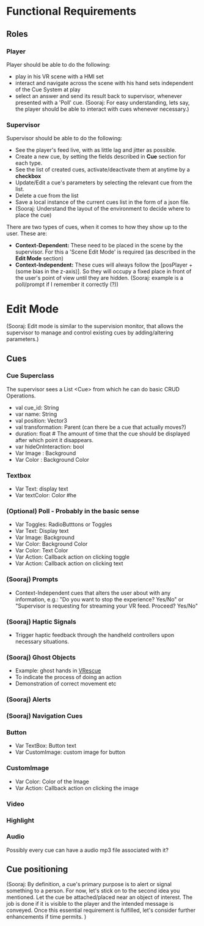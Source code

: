 # Functional Requirements

## Roles

### Player

Player should be able to do the following:

- play in his VR scene with a HMI set
- interact and navigate across the scene with his hand sets independent of the Cue System at play
- select an answer and send its result back to supervisor, whenever presented with a 'Poll' cue. (Sooraj: For easy understanding, lets say, the player should be able to interact with cues whenever necessary.)

### Supervisor

Supervisor should be able to do the following:

- See the player's feed live, with as little lag and jitter as possible.
- Create a new cue, by setting the fields described in **Cue** section for each type.
- See the list of created cues, activate/deactivate them at anytime by a **checkbox**
- Update/Edit a cue's parameters by selecting the relevant cue from the list.
- Delete a cue from the list
- Save a local instance of the current cues list in the form of a json file.
- (Sooraj: Understand the layout of the environment to decide where to place the cue)

There are two types of cues, when it comes to how they show up to the user. These are:

- **Context-Dependent:** These need to be placed in the scene by the supervisor. For this a 'Scene Edit Mode' is required (as described in the **Edit Mode** section)
- **Context-Independent:** These cues will always follow the  [posPlayer + (some bias in the z-axis)]. So they will occupy a fixed place in front of the user's point of view until they are hidden. (Sooraj: example is a poll/prompt if I remember it correctly (?))


# Edit Mode
(Sooraj: Edit mode is similar to the supervision monitor, that allows the supervisor to manage and control existing cues by adding/altering parameters.)

## Cues

### Cue Superclass

The supervisor sees a List \<Cue> from which he can do basic CRUD Operations.

- val cue_id: String
- var name: String
- val position: Vector3
- val transformation: Parent (can there be a cue that actually moves?)
- duration: float # The amount of time that the cue should be displayed after which point it disappears.
- var hideOnInteraction: bool
- Var Image : Background
- Var Color : Background Color

### Textbox

* Var Text: display text
* Var textColor: Color #he

### (Optional) Poll - Probably in the basic sense

- Var Toggles: RadioButttons or Toggles
- Var Text: Display text
- Var Image: Background
- Var Color: Background Color
- Var Color: Text Color
- Var Action: Callback action on clicking toggle
- Var Action: Callback action on clicking text

### (Sooraj) Prompts 

- Context-Independent cues that alters the user about with any information, e.g.: "Do you want to stop the experience? Yes/No" or "Supervisor is requesting for streaming your VR feed. Proceed? Yes/No"

### (Sooraj) Haptic Signals

- Trigger haptic feedback through the handheld controllers upon necessary situations. 

### (Sooraj) Ghost Objects

- Example: ghost hands in [VRescue](http://hci.uni-wuerzburg.de/projects/vrescue/)
- To indicate the process of doing an action 
- Demonstration of correct movement etc 

### (Sooraj) Alerts

### (Sooraj) Navigation Cues

### Button

* Var TextBox: Button text
* Var CustomImage: custom image for button

### CustomImage

* Var Color: Color of the Image
* Var Action: Callback action on clicking the image

### Video

### Highlight


### Audio

Possibly every cue can have a audio mp3 file associated with it?

## Cue positioning 

(Sooraj: By definition, a cue's primary purpose is to alert or signal something to a person. For now, let's stick on to the second idea you mentioned. Let the cue be attached/placed near an object of interest. The job is done if it is visible to the player and the intended message is conveyed. Once this essential requirement is fulfilled, let's consider further enhancements if time permits.  )
